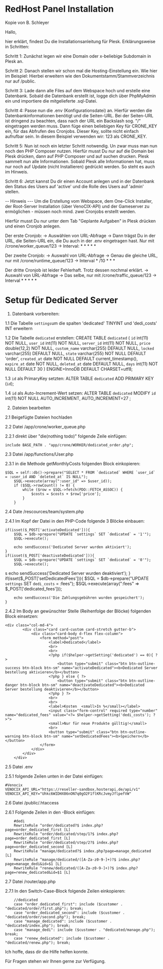 # RedHost Panel Installation

Kopie von B. Schleyer

Hallo,

hier erklärt, findest Du die Installationsanleitung für Plesk. Erklärungsweise in Schritten:

Schritt 1: Zunächst legen wir eine Domain oder x-beliebige Subdomain in Plesk an.

Schritt 2: Danach stellen wir schon mal die Hosting-Einstellung ein. Wie hier im Beispiel: Hierbei erweitern wie den Dokumentstamm/Stammverzeichnis nur auf /public.

Schritt 3: Lade dann alle Files auf dem Webspace hoch und erstelle eine Datenbank. Sobald die Datenbank erstellt ist, logge dich über PhpMyAdmin ein und importiere die mitgelieferte .sql-Datei.

Schritt 4: Passe nun die .env (Konfigurationsdatei) an. Hierfür werden die Datenbankinformationen benötigt und die Seiten-URL. Bei der Seiten-URL ist dringend zu beachten, dass nach der URL ein Backslash sog. "/" eingetragen werden muss. Dann füge einen beliebigen Key für CRONE_KEY ein, für das Abfrufen des Cronjobs. Dieser Key, sollte nicht einfach aufrufbar sein. In diesem Beispiel verwenden wir: 123 als CRONE_KEY.

Schritt 5: Nun ist noch ein letzter Schritt notwendig. Un zwar muss man nun noch den PHP Composer nutzen. Hierfür musst Du nur auf die Domain bei Plesk drücken, dann auf PHP Composer und auf suchen drucken. Plesk sammelt nun alle Informationen. Sobald Plesk alle Informationen hat, muss nur noch auf Update (nicht Installieren) gedrückt werden. So steht es auch im Hinweis.

Schritt 6: Jetzt kannst Du dir einen Account anlegen und in der Datenbank den Status des Users auf 'active' und die Rolle des Users auf 'admin' stellen.

-- Hinweis --- Um die Erstellung vom Webspace, dem One-Click Installer, der Root-Server Installation (über VenoCIX-API) und der Gameserver zu ermöglichen - müssen noch mind. zwei Cronjobs erstellt werden.

Hierfür musst Du nur unter dem Tab "Geplante Aufgaben" in Plesk drücken und einen Cronjob anlegen.

Der erste Cronjob: -> Auswählen von URL-Abfrage -> Dann trägst Du in der URL, die Seiten-URL ein, die Du auch in der .env eingetragen hast. Nur mit /crone/worker_queue/123 -> Interval: * * * * *

Der zweite Cronjob: -> Auswahl von URL-Abfrage -> Genau die gleiche URL, nur mit /crone/runtime_queue/123 -> Interval * /10 * * *

Der dritte Cronjob ist leider Fehlerhaft. Trotz dessen nochmal erklärt. -> Auswahl von URL-Abfrage -> Das selbe, nur mit /crone/traffic_queue/123 -> Interval * * * * *

# Setup für Dedicated Server

1. Datenbank vorbereiten:


1.1 Die Tabelle `settings`um die spalten 'dedicated' TINYINT und 'dedi_costs' INT erweitern

1.2 Die Tabelle `dedicated` erstellen: CREATE TABLE `dedicated` (
  `id` int(11) NOT NULL,
  `user_id` int(11) NOT NULL,
  `server_id` int(11) NOT NULL,
  `price` double(12,2) NOT NULL,
  `custom_name` varchar(255) DEFAULT NULL,
  `locked` varchar(255) DEFAULT NULL,
  `state` varchar(255) NOT NULL DEFAULT 'order',
  `created_at` date NOT NULL DEFAULT current_timestamp(),
  `expire_at` date NOT NULL,
  `deleted_at` date DEFAULT NULL,
  `days` int(11) NOT NULL DEFAULT 30
) ENGINE=InnoDB DEFAULT CHARSET=utf8;

1.3 `id` als PrimaryKey setzten: ALTER TABLE `dedicated` ADD PRIMARY KEY (`id`);

1.4 `id` als Auto-Increment-Wert setzen: ALTER TABLE `dedicated` MODIFY `id` int(11) NOT NULL AUTO_INCREMENT, AUTO_INCREMENT=27 ;





2. Dateien bearbeiten

2.1 Beigefügte Dateien hochladen

2.2 Datei /app/crone/worker_queue.php

2.2.1 direkt über "die(nothing todo)" folgende Zeile einfügen:

	include BASE_PATH . "app/crone/WORKER/dedicated_order.php";

2.3 Datei /app/functions/User.php

2.3.1 in die Methode getMonthlyCosts folgenden Block einkopieren:
	
	$SQL = self::db()->prepare("SELECT * FROM `dedicated` WHERE `user_id` = :user_id AND `deleted_at` IS NULL");
        $SQL->execute(array(":user_id" => $user_id));
        if ($SQL->rowCount() != 0) {
            while ($row = $SQL->fetch(PDO::FETCH_ASSOC)) {
                $costs = $costs + $row['price'];
            }
        }

2.4 Date /rescources/team/system.php

2.4.1 Im Kopf der Datei in den PHP-Code folgende 3 Blöcke einbauen:
	

	if(isset($_POST['activateDedicated'])){
	    $SQL = $db->prepare("UPDATE `settings` SET `dedicated` = '1'");
	    $SQL->execute();

	    echo sendSuccess('Dedicated Server wurden aktiviert');
	}
	if(isset($_POST['deactivateDedicated'])){
	    $SQL = $db->prepare("UPDATE `settings` SET `dedicated` = '0'");
	    $SQL->execute();
s
	    echo sendSuccess('Dedicated Server wurden deaktiviert');
	}
	if(isset($_POST['setDedicatedFees'])){
	    $SQL = $db->prepare("UPDATE `settings` SET `dedi_costs` = :fees");
	    $SQL->execute(array(":fees" => $_POST['dedicated_fees']));

	    echo sendSuccess('Die Zahlungsgebühren wurden gespeichert');
	}
	
2.4.2 Im Body an gewünschter Stelle (Reihenfolge der Blöcke) folgenden Block einsetzen:

	<div class="col-md-4">
            <div class="card card-custom card-stretch gutter-b">
                <div class="card-body d-flex flex-column">
                    <form method="post">
                        <label>Dedicated</label>
                        <br>
                        <br>
                        <?php if($helper->getSetting('dedicated') == 0){ ?>
                            <button type="submit" class="btn btn-outline-success btn-block btn-sm" name="activateDedicated"><b>Dedicated Server bestellung aktivieren</b></button>
                        <?php } else { ?>
                            <button type="submit" class="btn btn-outline-danger btn-block btn-sm" name="deactivateDedicated"><b>Dedicated Server bestellung deaktivieren</b></button>
                        <?php } ?>
                        <br>
                        <br>
                        <label>Kosten  <small>In %</small></label>
                        <input class="form-control" required type="number" name="dedicated_fees" value="<?= $helper->getSetting('dedi_costs'); ?>">
                        <small>Nur für neue Produkte gülltig!</small>
                        <br>
                        <button type="submit" class="btn btn-outline-warning btn-block btn-sm" name="setDedicatedFees"><b>Speichern</b></button>
                    </form>
                </div>
            </div>
        </div>

2.5 Datei .env

2.5.1 folgende Zeilen unten in der Datei einfügen:
	
	#Venocix
	VENOCIX_API_URL="https://reseller-sandbox.hosterapi.de/api/v1"
	VENOCIX_API_KEY="Uhkc6WIDHX86nON7q0gO2F1flKRcJvmyJflpefVW"
	
2.6 Datei /public/.htaccess

2.6.1 Folgende Zeilen in den <IfModule mod_rewrite.c> -Block einfügen:

    	#dedi
    	RewriteRule ^order/dedicated?$ index.php?page=order_dedicated_first [L]
    	RewriteRule ^order/dedicated/step/1?$ index.php?page=order_dedicated_first [L]
    	RewriteRule ^order/dedicated/step/2?$ index.php?page=order_dedicated_second [L]
    	RewriteRule ^manage/dedicated?$ index.php?page=manage_dedicated [L]
    	RewriteRule ^manage/dedicated/([A-Za-z0-9-]+)?$ index.php?page=manage_dedi&id=$1 [L]
    	RewriteRule ^renew/dedicated/([A-Za-z0-9-]+)?$ index.php?page=renew_dedicated&id=$1 [L]
    	
2.7 Datei /router/app.php

2.7.1 In den Switch-Case-Block folgende Zeilen einkopieren:

      	//dedicated
      	case "order_dedicated_first": include ($customer . "dedicated/order/first.php"); break;
      	case "order_dedicated_second": include ($customer . "dedicated/order/second.php"); break;
      	case "manage_dedicated": include ($customer . "dedicated/index.php"); break;
      	case "manage_dedi": include ($customer . "dedicated/manage.php"); break;
      	case "renew_dedicated": include ($customer . "dedicated/renew.php"); break;


Ich hoffe, dass dir die Hilfe helfen konnte.

Für Fragen stehen wir Ihnen gerne zur Verfügung.
